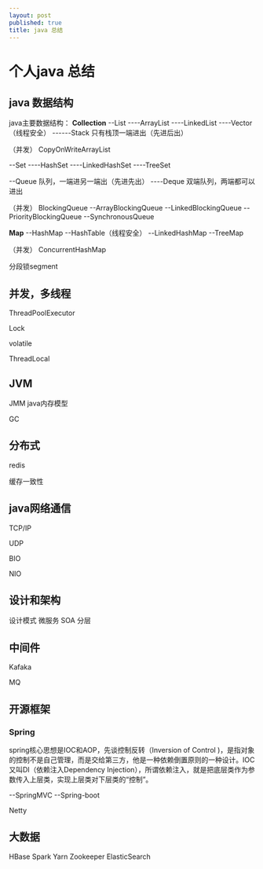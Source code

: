 ```yaml
---
layout: post
published: true
title: java 总结
---
```

# 个人java 总结

## java 数据结构

java主要数据结构：
**Collection**
--List
----ArrayList
----LinkedList
----Vector（线程安全）
------Stack 只有栈顶一端进出（先进后出）

（并发）
CopyOnWriteArrayList

--Set
----HashSet
----LinkedHashSet
----TreeSet


--Queue 队列，一端进另一端出（先进先出）
----Deque 双端队列，两端都可以进出

（并发）
BlockingQueue
--ArrayBlockingQueue
--LinkedBlockingQueue
--PriorityBlockingQueue
--SynchronousQueue


**Map**
--HashMap
--HashTable（线程安全）
--LinkedHashMap
--TreeMap

（并发）
ConcurrentHashMap

 分段锁segment


## 并发，多线程

ThreadPoolExecutor

Lock

volatile

ThreadLocal



## JVM

JMM java内存模型

GC



## 分布式

redis

缓存一致性



## java网络通信

TCP/IP

UDP

BIO

NIO


## 设计和架构

设计模式
微服务
SOA
分层

## 中间件

Kafaka

MQ

## 开源框架

### Spring

spring核心思想是IOC和AOP，先谈控制反转（Inversion of Control )，是指对象的控制不是自己管理，而是交给第三方，他是一种依赖倒置原则的一种设计。IOC又叫DI（依赖注入Dependency Injection），所谓依赖注入，就是把底层类作为参数传入上层类，实现上层类对下层类的“控制”。




--SpringMVC
--Spring-boot

Netty


## 大数据

HBase
Spark
Yarn
Zookeeper
ElasticSearch


